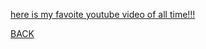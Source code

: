 [here is my favoite youtube video of all time!!!](https://www.youtube.com/watch?v=dQw4w9WgXcQ)

[BACK](https://github.com/parth122p/IT1400MidtermProject2023/blob/a86b2aafc9b5f5f4a8cb8ff332311c502d6760ea/README.md)
